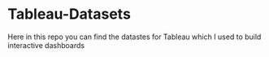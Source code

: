 # Tableau-Datasets #        

Here in this repo you can find the datastes for Tableau which I used to build interactive dashboards    
  
  
   
  
 
 
